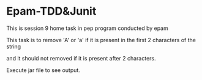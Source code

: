 # Epam-TDD&Junit

This is session 9 home task in pep program conducted by epam

This task is to remove 'A' or 'a' if it is present in the first 2 characters of the string

and it should not removed if it is present after 2 characters.

Execute jar file to see output.
